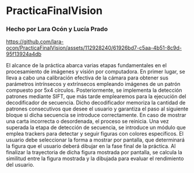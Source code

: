 # PracticaFinalVision
### Hecho por Lara Ocón y Lucía Prado



https://github.com/lara-ocon/PracticaFinalVision/assets/112928240/61926bd7-c5aa-4b51-8c9d-95f13924a4db

El alcance de la práctica abarca varias etapas fundamentales en el procesamiento de imágenes y visión por computadora. En primer lugar, se lleva a cabo una calibración efectiva de la cámara para obtener sus parámetros intrínsecos y extrínsecos empleando imágenes de un patrón compuesto por 5x4 círculos. 
Posteriormente, se implementa la detección patrones mediante SIFT, que más tarde emplearemos para la ejecución del decodificador de secuencia. Dicho decodificador memoriza la cantidad de patrones consecutivos que desee el usuario y garantiza el paso al siguiente bloque si dicha secuencia se introduce correctamente. En caso de mostrar una carta incorrecta o desordenada, el proceso se reinicia.
Una vez superada la etapa de detección de secuencia, se introduce un módulo que emplea trackers para detectar y seguir figuras con colores específicos. El usuario debe seleccionar la forma a mostrar por pantalla, que determinará la figura que el usuario deberá dibujar en la fase final de la práctica. Al finalizar la trayectoria de dicha figura mostrada por pantalla, se calcula la similitud entre la figura mostrada y la dibujada para evaluar el rendimiento del usuario.
